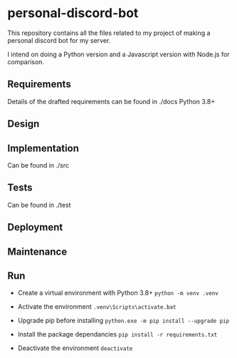 # personal-discord-bot
This repository contains all the files related to my project of making a personal discord bot for my server.

I intend on doing a Python version and a Javascript version with Node.js for comparison.

## Requirements
Details of the drafted requirements can be found in ./docs
Python 3.8+

## Design

## Implementation
Can be found in ./src

## Tests
Can be found in ./test

## Deployment

## Maintenance


## Run
- Create a virtual environment with Python 3.8+
```python -m venv .venv```

- Activate the environment
```.venv\Scripts\activate.bat```

- Upgrade pip before installing
```python.exe -m pip install --upgrade pip```

- Install the package dependancies
```pip install -r requirements.txt```

- Deactivate the environment
```deactivate```